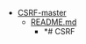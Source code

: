 - <a href = "E:\Node_projects\Node_Way\ArchivTSH_2\ArhivTimur_2\CSRF-master\cat.CSRF-master\dir.CSRF-master.md">CSRF-master</a>
    - <a href = "E:\Node_projects\Node_Way\ArchivTSH_2\ArhivTimur_2\CSRF-master\README.md">README.md</a>
        - *# CSRF
